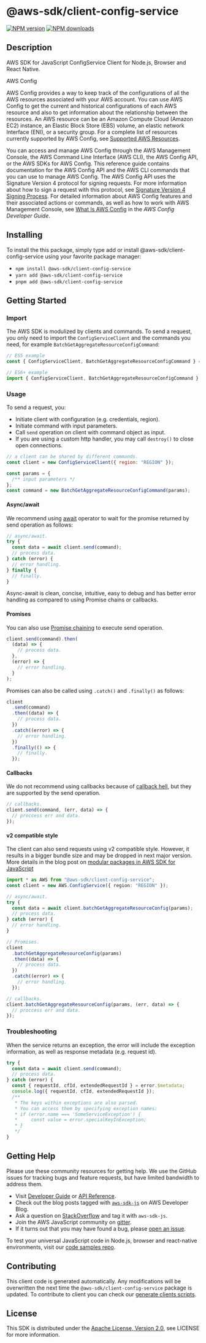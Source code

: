 # @aws-sdk/client-config-service

[![NPM version](https://img.shields.io/npm/v/@aws-sdk/client-config-service/latest.svg)](https://www.npmjs.com/package/@aws-sdk/client-config-service)
[![NPM downloads](https://img.shields.io/npm/dm/@aws-sdk/client-config-service.svg)](https://www.npmjs.com/package/@aws-sdk/client-config-service)

## Description

AWS SDK for JavaScript ConfigService Client for Node.js, Browser and React Native.

<fullname>AWS Config</fullname>

<p>AWS Config provides a way to keep track of the configurations
of all the AWS resources associated with your AWS account. You can
use AWS Config to get the current and historical configurations of
each AWS resource and also to get information about the relationship
between the resources. An AWS resource can be an Amazon Compute
Cloud (Amazon EC2) instance, an Elastic Block Store (EBS) volume, an
elastic network Interface (ENI), or a security group. For a complete
list of resources currently supported by AWS Config, see <a href="https://docs.aws.amazon.com/config/latest/developerguide/resource-config-reference.html#supported-resources">Supported AWS Resources</a>.</p>

<p>You can access and manage AWS Config through the AWS Management
Console, the AWS Command Line Interface (AWS CLI), the AWS Config
API, or the AWS SDKs for AWS Config. This reference guide contains
documentation for the AWS Config API and the AWS CLI commands that
you can use to manage AWS Config. The AWS Config API uses the
Signature Version 4 protocol for signing requests. For more
information about how to sign a request with this protocol, see
<a href="https://docs.aws.amazon.com/general/latest/gr/signature-version-4.html">Signature
Version 4 Signing Process</a>. For detailed information
about AWS Config features and their associated actions or commands,
as well as how to work with AWS Management Console, see <a href="https://docs.aws.amazon.com/config/latest/developerguide/WhatIsConfig.html">What Is AWS
Config</a> in the <i>AWS Config Developer
Guide</i>.</p>

## Installing

To install the this package, simply type add or install @aws-sdk/client-config-service
using your favorite package manager:

- `npm install @aws-sdk/client-config-service`
- `yarn add @aws-sdk/client-config-service`
- `pnpm add @aws-sdk/client-config-service`

## Getting Started

### Import

The AWS SDK is modulized by clients and commands.
To send a request, you only need to import the `ConfigServiceClient` and
the commands you need, for example `BatchGetAggregateResourceConfigCommand`:

```js
// ES5 example
const { ConfigServiceClient, BatchGetAggregateResourceConfigCommand } = require("@aws-sdk/client-config-service");
```

```ts
// ES6+ example
import { ConfigServiceClient, BatchGetAggregateResourceConfigCommand } from "@aws-sdk/client-config-service";
```

### Usage

To send a request, you:

- Initiate client with configuration (e.g. credentials, region).
- Initiate command with input parameters.
- Call `send` operation on client with command object as input.
- If you are using a custom http handler, you may call `destroy()` to close open connections.

```js
// a client can be shared by different commands.
const client = new ConfigServiceClient({ region: "REGION" });

const params = {
  /** input parameters */
};
const command = new BatchGetAggregateResourceConfigCommand(params);
```

#### Async/await

We recommend using [await](https://developer.mozilla.org/en-US/docs/Web/JavaScript/Reference/Operators/await)
operator to wait for the promise returned by send operation as follows:

```js
// async/await.
try {
  const data = await client.send(command);
  // process data.
} catch (error) {
  // error handling.
} finally {
  // finally.
}
```

Async-await is clean, concise, intuitive, easy to debug and has better error handling
as compared to using Promise chains or callbacks.

#### Promises

You can also use [Promise chaining](https://developer.mozilla.org/en-US/docs/Web/JavaScript/Guide/Using_promises#chaining)
to execute send operation.

```js
client.send(command).then(
  (data) => {
    // process data.
  },
  (error) => {
    // error handling.
  }
);
```

Promises can also be called using `.catch()` and `.finally()` as follows:

```js
client
  .send(command)
  .then((data) => {
    // process data.
  })
  .catch((error) => {
    // error handling.
  })
  .finally(() => {
    // finally.
  });
```

#### Callbacks

We do not recommend using callbacks because of [callback hell](http://callbackhell.com/),
but they are supported by the send operation.

```js
// callbacks.
client.send(command, (err, data) => {
  // proccess err and data.
});
```

#### v2 compatible style

The client can also send requests using v2 compatible style.
However, it results in a bigger bundle size and may be dropped in next major version. More details in the blog post
on [modular packages in AWS SDK for JavaScript](https://aws.amazon.com/blogs/developer/modular-packages-in-aws-sdk-for-javascript/)

```ts
import * as AWS from "@aws-sdk/client-config-service";
const client = new AWS.ConfigService({ region: "REGION" });

// async/await.
try {
  const data = await client.batchGetAggregateResourceConfig(params);
  // process data.
} catch (error) {
  // error handling.
}

// Promises.
client
  .batchGetAggregateResourceConfig(params)
  .then((data) => {
    // process data.
  })
  .catch((error) => {
    // error handling.
  });

// callbacks.
client.batchGetAggregateResourceConfig(params, (err, data) => {
  // proccess err and data.
});
```

### Troubleshooting

When the service returns an exception, the error will include the exception information,
as well as response metadata (e.g. request id).

```js
try {
  const data = await client.send(command);
  // process data.
} catch (error) {
  const { requestId, cfId, extendedRequestId } = error.$metadata;
  console.log({ requestId, cfId, extendedRequestId });
  /**
   * The keys within exceptions are also parsed.
   * You can access them by specifying exception names:
   * if (error.name === 'SomeServiceException') {
   *     const value = error.specialKeyInException;
   * }
   */
}
```

## Getting Help

Please use these community resources for getting help.
We use the GitHub issues for tracking bugs and feature requests, but have limited bandwidth to address them.

- Visit [Developer Guide](https://docs.aws.amazon.com/sdk-for-javascript/v3/developer-guide/welcome.html)
  or [API Reference](https://docs.aws.amazon.com/AWSJavaScriptSDK/v3/latest/index.html).
- Check out the blog posts tagged with [`aws-sdk-js`](https://aws.amazon.com/blogs/developer/tag/aws-sdk-js/)
  on AWS Developer Blog.
- Ask a question on [StackOverflow](https://stackoverflow.com/questions/tagged/aws-sdk-js) and tag it with `aws-sdk-js`.
- Join the AWS JavaScript community on [gitter](https://gitter.im/aws/aws-sdk-js-v3).
- If it turns out that you may have found a bug, please [open an issue](https://github.com/aws/aws-sdk-js-v3/issues/new/choose).

To test your universal JavaScript code in Node.js, browser and react-native environments,
visit our [code samples repo](https://github.com/aws-samples/aws-sdk-js-tests).

## Contributing

This client code is generated automatically. Any modifications will be overwritten the next time the `@aws-sdk/client-config-service` package is updated.
To contribute to client you can check our [generate clients scripts](https://github.com/aws/aws-sdk-js-v3/tree/main/scripts/generate-clients).

## License

This SDK is distributed under the
[Apache License, Version 2.0](http://www.apache.org/licenses/LICENSE-2.0),
see LICENSE for more information.
